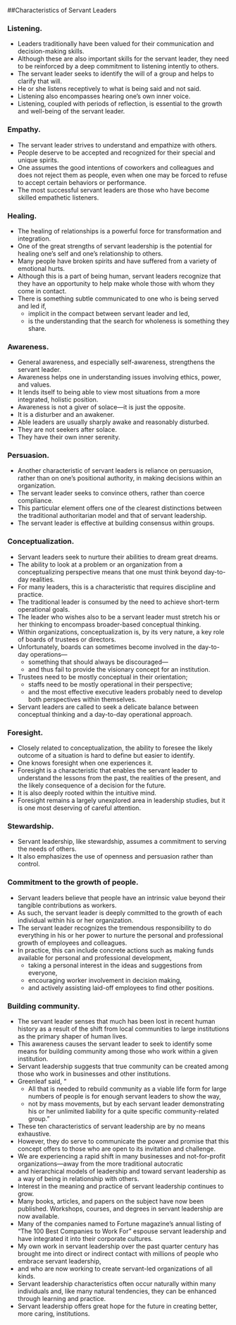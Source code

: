 ##Characteristics of Servant Leaders
### Listening. 
- Leaders traditionally have been valued for their communication and decision-making skills. 
- Although these are also important skills for the servant leader, they need to be reinforced by a deep commitment to listening intently to others. 
- The servant leader seeks to identify the will of a group and helps to clarify that will. 
- He or she listens receptively to what is being said and not said. 
- Listening also encompasses hearing one’s own inner voice. 
- Listening, coupled with periods of reflection, is essential to the growth and well-being of the servant leader.

### Empathy. 
- The servant leader strives to understand and empathize with others.
- People deserve to be accepted and recognized for their special and unique spirits.
- One assumes the good intentions of coworkers and colleagues and does not reject them as people, even when one may be forced to refuse to accept certain behaviors or performance.
- The most successful servant leaders are those who have become skilled empathetic listeners.

### Healing. 
- The healing of relationships is a powerful force for transformation and integration.
- One of the great strengths of servant leadership is the potential for healing one’s self and one’s relationship to others.
- Many people have broken spirits and have suffered from a variety of emotional hurts.
- Although this is a part of being human, servant leaders recognize that they have an opportunity to help make whole those with whom they come in contact.
- There is something subtle communicated to one who is being served and led if, 
    - implicit in the compact between servant leader and led, 
    - is the understanding that the search for wholeness is something they share.

### Awareness. 
- General awareness, and especially self-awareness, strengthens the servant leader.
- Awareness helps one in understanding issues involving ethics, power, and values.
- It lends itself to being able to view most situations from a more integrated, holistic position.
- Awareness is not a giver of solace—it is just the opposite.
- It is a disturber and an awakener.
- Able leaders are usually sharply awake and reasonably disturbed.
- They are not seekers after solace.
- They have their own inner serenity.

### Persuasion. 
- Another characteristic of servant leaders is reliance on persuasion, rather than on one’s positional authority, in making decisions within an organization.
- The servant leader seeks to convince others, rather than coerce compliance.
- This particular element offers one of the clearest distinctions between the traditional authoritarian model and that of servant leadership.
- The servant leader is effective at building consensus within groups.

### Conceptualization. 
- Servant leaders seek to nurture their abilities to dream great dreams.
- The ability to look at a problem or an organization from a conceptualizing perspective means that one must think beyond day-to-day realities.
- For many leaders, this is a characteristic that requires discipline and practice.
- The traditional leader is consumed by the need to achieve short-term operational goals.
- The leader who wishes also to be a servant leader must stretch his or her thinking to encompass broader-based conceptual thinking.
- Within organizations, conceptualization is, by its very nature, a key role of boards of trustees or directors.
- Unfortunately, boards can sometimes become involved in the day-to-day operations—
    - something that should always be discouraged—
    - and thus fail to provide the visionary concept for an institution.
- Trustees need to be mostly conceptual in their orientation; 
    - staffs need to be mostly operational in their perspective; 
    - and the most effective executive leaders probably need to develop both perspectives within themselves.
- Servant leaders are called to seek a delicate balance between conceptual thinking and a day-to-day operational approach.

### Foresight. 
- Closely related to conceptualization, the ability to foresee the likely outcome of a situation is hard to define but easier to identify.
- One knows foresight when one experiences it.
- Foresight is a characteristic that enables the servant leader to understand the lessons from the past, the realities of the present, and the likely consequence of a decision for the future.
- It is also deeply rooted within the intuitive mind.
- Foresight remains a largely unexplored area in leadership studies, but it is one most deserving of careful attention.

### Stewardship. 
- Servant leadership, like stewardship, assumes a commitment to serving the needs of others.
- It also emphasizes the use of openness and persuasion rather than control.

### Commitment to the growth of people. 
- Servant leaders believe that people have an intrinsic value beyond their tangible contributions as workers. 
- As such, the servant leader is deeply committed to the growth of each individual within his or her organization. 
- The servant leader recognizes the tremendous responsibility to do everything in his or her power to nurture the personal and professional growth of employees and colleagues. 
- In practice, this can include concrete actions such as making funds available for personal and professional development, 
    - taking a personal interest in the ideas and suggestions from everyone, 
    - encouraging worker involvement in decision making, 
    - and actively assisting laid-off employees to find other positions.

### Building community. 
- The servant leader senses that much has been lost in recent human history as a result of the shift from local communities to large institutions as the primary shaper of human lives. 
- This awareness causes the servant leader to seek to identify some means for building community among those who work within a given institution. 
- Servant leadership suggests that true community can be created among those who work in businesses and other institutions. 
- Greenleaf said, “
    - All that is needed to rebuild community as a viable life form for large numbers of people is for enough servant leaders to show the way, 
    - not by mass movements, but by each servant leader demonstrating his or her unlimited liability for a quite specific community-related group.”
- These ten characteristics of servant leadership are by no means exhaustive. 
- However, they do serve to communicate the power and promise that this concept offers to those who are open to its invitation and challenge.
- We are experiencing a rapid shift in many businesses and not-for-profit organizations—away from the more traditional autocratic 
- and hierarchical models of leadership and toward servant leadership as a way of being in relationship with others. 
- Interest in the meaning and practice of servant leadership continues to grow. 
- Many books, articles, and papers on the subject have now been published. Workshops, courses, and degrees in servant leadership are now available. 
- Many of the companies named to Fortune magazine’s annual listing of “The 100 Best Companies to Work For” espouse servant leadership and have integrated it into their corporate cultures. 
- My own work in servant leadership over the past quarter century has brought me into direct or indirect contact with millions of people who embrace servant leadership, 
- and who are now working to create servant-led organizations of all kinds.
- Servant leadership characteristics often occur naturally within many individuals and, like many natural tendencies, they can be enhanced through learning and practice. 
- Servant leadership offers great hope for the future in creating better, more caring, institutions.
